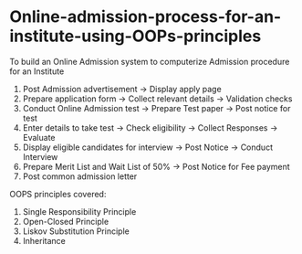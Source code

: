 # Online-admission-process-for-an-institute-using-OOPs-principles
To build an Online Admission system to computerize Admission procedure for an Institute
1) Post Admission advertisement -> Display apply page
2) Prepare application form -> Collect relevant details -> Validation checks
3) Conduct Online Admission test -> Prepare Test paper -> Post notice for test 
4) Enter details to take test -> Check eligibility -> Collect Responses -> Evaluate
5) Display eligible candidates for interview -> Post Notice -> Conduct Interview
6) Prepare Merit List and Wait List of 50%  -> Post Notice for Fee payment
7) Post common admission letter 

OOPS principles covered:
1) Single Responsibility Principle
2) Open-Closed Principle
3) Liskov Substitution Principle
4) Inheritance
